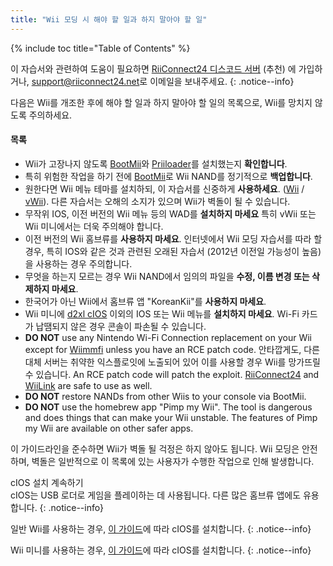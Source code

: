 ```yaml
---
title: "Wii 모딩 시 해야 할 일과 하지 말아야 할 일"
---
```


{% include toc title="Table of Contents" %}

이 자습서와 관련하여 도움이 필요하면 [RiiConnect24 디스코드 서버](https://discord.gg/rc24) (추천) 에 가입하거나, [support@riiconnect24.net](mailto:support@riiconnect24.net)로 이메일을 보내주세요.
{: .notice--info}

다음은 Wii를 개조한 후에 해야 할 일과 하지 말아야 할 일의 목록으로, Wii를 망치지 않도록 주의하세요.

#### 목록

- Wii가 고장나지 않도록 [BootMii](bootmii)와 [Priiloader](priiloader)를 설치했는지 **확인합니다**.
- 특히 위험한 작업을 하기 전에 [BootMii](bootmii)로 Wii NAND를 정기적으로 **백업합니다**.
- 원한다면 Wii 메뉴 테마를 설치하되, 이 자습서를 신중하게 **사용하세요**. ([Wii](themes) / [vWii](themes-vwii)). 다른 자습서는 오해의 소지가 있으며 Wii가 벽돌이 될 수 있습니다.
- 무작위 IOS, 이전 버전의 Wii 메뉴 등의 WAD를 **설치하지 마세요** 특히 vWii 또는 Wii 미니에서는 더욱 주의해야 합니다.
- 이전 버전의 Wii 홈브류를 **사용하지 마세요**. 인터넷에서 Wii 모딩 자습서를 따라 할 경우, 특히 IOS와 같은 것과 관련된 오래된 자습서 (2012년 이전일 가능성이 높음) 을 사용하는 경우 주의합니다.
- 무엇을 하는지 모르는 경우 Wii NAND에서 임의의 파일을 **수정, 이름 변경 또는 삭제하지 마세요**.
- 한국어가 아닌 Wii에서 홈브류 앱 "KoreanKii"를 **사용하지 마세요**.
- Wii 미니에 [d2xl cIOS](cios-mini) 이외의 IOS 또는 Wii 메뉴를 **설치하지 마세요**. Wi-Fi 카드가 납땜되지 않은 경우 콘솔이 파손될 수 있습니다.
- **DO NOT** use any Nintendo Wi-Fi Connection replacement on your Wii except for [Wiimmfi](wiimmfi) unless you have an RCE patch code. 안타깝게도, 다른 대체 서버는 취약한 익스플로잇에 노출되어 있어 이를 사용할 경우 Wii를 망가뜨릴 수 있습니다. An RCE patch code will patch the exploit. [RiiConnect24](riiconnect24) and [WiiLink](wiilink) are safe to use as well.
- **DO NOT** restore NANDs from other Wiis to your console via BootMii.
- **DO NOT** use the homebrew app "Pimp my Wii". The tool is dangerous and does things that can make your Wii unstable. The features of Pimp my Wii are available on other safer apps.

이 가이드라인을 준수하면 Wii가 벽돌 될 걱정은 하지 않아도 됩니다. Wii 모딩은 안전하며, 벽돌은 일반적으로 이 목록에 있는 사용자가 수행한 작업으로 인해 발생합니다.

cIOS 설치 계속하기<br> cIOS는 USB 로더로 게임을 플레이하는 데 사용됩니다. 다른 많은 홈브류 앱에도 유용합니다.
{: .notice--info}

일반 Wii를 사용하는 경우, [이 가이드](cios)에 따라 cIOS를 설치합니다.
{: .notice--info}

Wii 미니를 사용하는 경우, [이 가이드](cios-mini)에 따라 cIOS를 설치합니다.
{: .notice--info}
